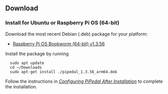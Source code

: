 ## Download

### Install for Ubuntu or Raspberry Pi OS (64-bit)

Download the most recent Debian (.deb) package for your platform:

- <a href="https://github.com/rerdavies/pipedal/releases/download/v1.3.56/pipedal_1.3.56_arm64.deb">Raspberry Pi OS Bookworm (64-bit) v1.3.56</a>


Install the package by running 

```
  sudo apt update
  cd ~/Downloads  
  sudo apt-get install ./pipedal_1.3.56_arm64.deb
```

Follow the instructions in [_Configuring PiPedal After Installation_](https://rerdavies.github.io/pipedal/Configuring.html) to complete the installation.
